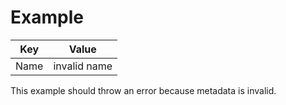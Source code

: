 # Example

| Key  | Value        |
| ---- | ------------ |
| Name | invalid name |

This example should throw an error because metadata is invalid.
